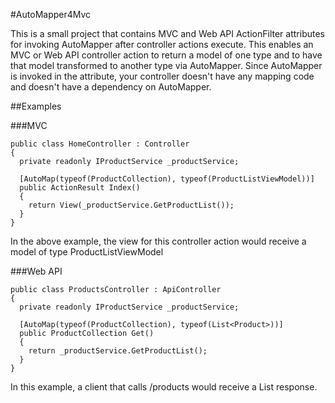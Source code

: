 #AutoMapper4Mvc

This is a small project that contains MVC and Web API ActionFilter attributes for invoking AutoMapper after controller actions execute.
This enables an MVC or Web API controller action to return a model of one type and to have that model transformed to another type via
AutoMapper.  Since AutoMapper is invoked in the attribute, your controller doesn't have any mapping code and doesn't have a dependency
on AutoMapper.


##Examples

###MVC

    public class HomeController : Controller
    {
      private readonly IProductService _productService;
      
      [AutoMap(typeof(ProductCollection), typeof(ProductListViewModel))]
      public ActionResult Index()
      {
	    return View(_productService.GetProductList());
      }
    }

In the above example, the view for this controller action would receive a model
of type ProductListViewModel

###Web API

    public class ProductsController : ApiController
    {
      private readonly IProductService _productService;
      
      [AutoMap(typeof(ProductCollection), typeof(List<Product>))]
      public ProductCollection Get()
      {
        return _productService.GetProductList();
      }
    }

In this example, a client that calls /products would receive a List<Product> response.